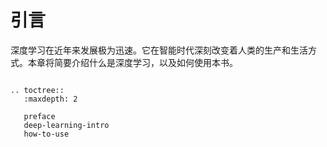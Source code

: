 # 引言


深度学习在近年来发展极为迅速。它在智能时代深刻改变着人类的生产和生活方式。本章将简要介绍什么是深度学习，以及如何使用本书。


```eval_rst

.. toctree::
   :maxdepth: 2

   preface
   deep-learning-intro
   how-to-use

```




